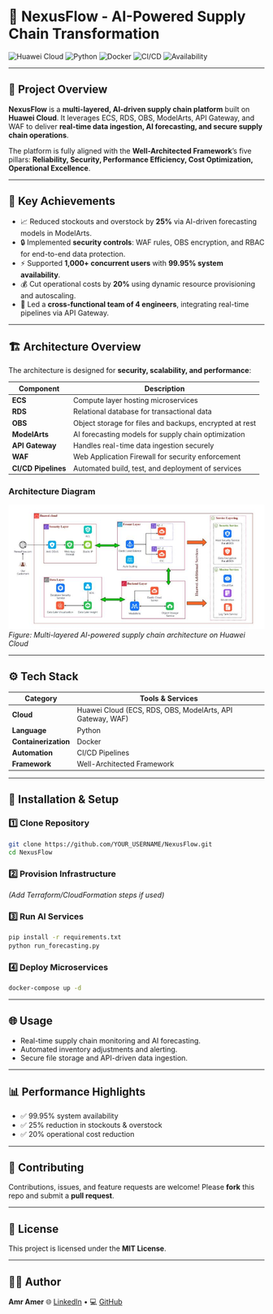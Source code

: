 # 🤖 NexusFlow - AI-Powered Supply Chain Transformation

![Huawei Cloud](https://img.shields.io/badge/Huawei-Cloud-red?logo=huawei\&logoColor=white)
![Python](https://img.shields.io/badge/Python-DarkBlue?logo=python\&logoColor=white)
![Docker](https://img.shields.io/badge/Docker-Blue?logo=docker\&logoColor=white)
![CI/CD](https://img.shields.io/badge/CI/CD-Pipelines-blueviolet)
![Availability](https://img.shields.io/badge/Availability-99.95%25-brightgreen)

---

## 🌟 Project Overview

**NexusFlow** is a **multi-layered, AI-driven supply chain platform** built on **Huawei Cloud**.
It leverages ECS, RDS, OBS, ModelArts, API Gateway, and WAF to deliver **real-time data ingestion, AI forecasting, and secure supply chain operations**.

The platform is fully aligned with the **Well-Architected Framework**’s five pillars:
**Reliability, Security, Performance Efficiency, Cost Optimization, Operational Excellence**.

---

## 🚀 Key Achievements

* 📈 Reduced stockouts and overstock by **25%** via AI-driven forecasting models in ModelArts.
* 🔒 Implemented **security controls**: WAF rules, OBS encryption, and RBAC for end-to-end data protection.
* ⚡ Supported **1,000+ concurrent users** with **99.95% system availability**.
* 💰 Cut operational costs by **20%** using dynamic resource provisioning and autoscaling.
* 👥 Led a **cross-functional team of 4 engineers**, integrating real-time pipelines via API Gateway.

---

## 🏗️ Architecture Overview

The architecture is designed for **security, scalability, and performance**:

| Component           | Description                                             |
| ------------------- | ------------------------------------------------------- |
| **ECS**             | Compute layer hosting microservices                     |
| **RDS**             | Relational database for transactional data              |
| **OBS**             | Object storage for files and backups, encrypted at rest |
| **ModelArts**       | AI forecasting models for supply chain optimization     |
| **API Gateway**     | Handles real-time data ingestion securely               |
| **WAF**             | Web Application Firewall for security enforcement       |
| **CI/CD Pipelines** | Automated build, test, and deployment of services       |

### Architecture Diagram

![NexusFlow Architecture](1735316588109.jpeg "NexusFlow Architecture")
*Figure: Multi-layered AI-powered supply chain architecture on Huawei Cloud*

---

## ⚙️ Tech Stack

| Category             | Tools & Services                                          |
| -------------------- | --------------------------------------------------------- |
| **Cloud**            | Huawei Cloud (ECS, RDS, OBS, ModelArts, API Gateway, WAF) |
| **Language**         | Python                                                    |
| **Containerization** | Docker                                                    |
| **Automation**       | CI/CD Pipelines                                           |
| **Framework**        | Well-Architected Framework                                |

---

## 🔧 Installation & Setup

### 1️⃣ Clone Repository

```bash
git clone https://github.com/YOUR_USERNAME/NexusFlow.git
cd NexusFlow
```

### 2️⃣ Provision Infrastructure

*(Add Terraform/CloudFormation steps if used)*

### 3️⃣ Run AI Services

```bash
pip install -r requirements.txt
python run_forecasting.py
```

### 4️⃣ Deploy Microservices

```bash
docker-compose up -d
```

---

## 🌐 Usage

* Real-time supply chain monitoring and AI forecasting.
* Automated inventory adjustments and alerting.
* Secure file storage and API-driven data ingestion.

---

## 📊 Performance Highlights

* ✅ 99.95% system availability
* ✅ 25% reduction in stockouts & overstock
* ✅ 20% operational cost reduction

---

## 🤝 Contributing

Contributions, issues, and feature requests are welcome!
Please **fork** this repo and submit a **pull request**.

---

## 📜 License

This project is licensed under the **MIT License**.

---

## 👨‍💻 Author

**Amr Amer**
🌐 [LinkedIn](https://www.linkedin.com/in/amr-amer) • 💻 [GitHub](https://github.com/ammr102)
